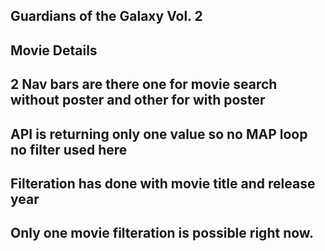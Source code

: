 ## Guardians of the Galaxy Vol. 2
## Movie Details
## 2 Nav bars are there one for movie search without poster and other for with poster
## API is returning only one value so no MAP loop no filter used here
## Filteration has done with movie title and release year
## Only one movie filteration is possible right now.
